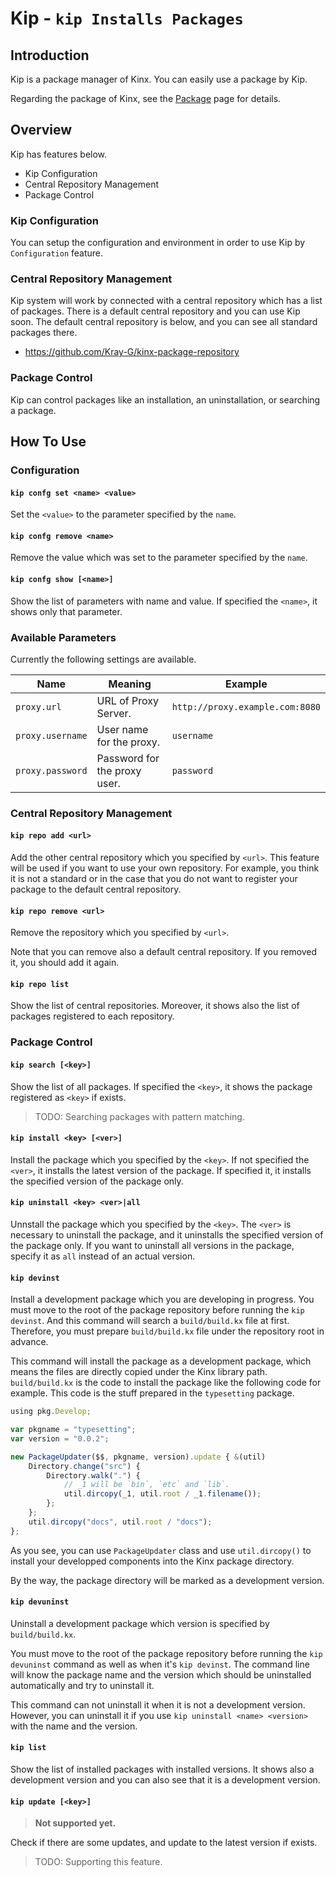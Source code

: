 # Kip - `kip Installs Packages`

## Introduction

Kip is a package manager of Kinx.
You can easily use a package by Kip.

Regarding the package of Kinx, see the [Package](Package.md) page for details.

## Overview

Kip has features below.

* Kip Configuration
* Central Repository Management
* Package Control

### Kip Configuration

You can setup the configuration and environment in order to use Kip by `Configuration` feature.

### Central Repository Management

Kip system will work by connected with a central repository which has a list of packages.
There is a default central repository and you can use Kip soon.
The default central repository is below, and you can see all standard packages there.

* https://github.com/Kray-G/kinx-package-repository

### Package Control

Kip can control packages like an installation, an uninstallation, or searching a package.

## How To Use

### Configuration

#### `kip confg set <name> <value>`

Set the `<value>` to the parameter specified by the `name`.

#### `kip confg remove <name>`

Remove the value which was set to the parameter specified by the `name`.

#### `kip confg show [<name>]`

Show the list of parameters with name and value.
If specified the `<name>`, it shows only that parameter.

### Available Parameters

Currently the following settings are available.

|       Name       |           Meaning            |             Example             |
| ---------------- | ---------------------------- | ------------------------------- |
| `proxy.url`      | URL of Proxy Server.         | `http://proxy.example.com:8080` |
| `proxy.username` | User name for the proxy.     | `username`                      |
| `proxy.password` | Password for the proxy user. | `password`                      |

### Central Repository Management

#### `kip repo add <url>`

Add the other central repository which you specified by `<url>`.
This feature will be used if you want to use your own repository.
For example, you think it is not a standard or in the case that you do not want to register your package to the default central repository.

#### `kip repo remove <url>`

Remove the repository which you specified by `<url>`.

Note that you can remove also a default central repository.
If you removed it, you should add it again.

#### `kip repo list`

Show the list of central repositories.
Moreover, it shows also the list of packages registered to each repository.

### Package Control

#### `kip search [<key>]`

Show the list of all packages.
If specified the `<key>`, it shows the package registered as `<key>` if exists.

> TODO: Searching packages with pattern matching.

#### `kip install <key> [<ver>]`

Install the package which you specified by the `<key>`.
If not specified the `<ver>`, it installs the latest version of the package.
If specified it, it installs the specified version of the package only.

#### `kip uninstall <key> <ver>|all`

Unnstall the package which you specified by the `<key>`.
The `<ver>` is necessary to uninstall the package, and it uninstalls the specified version of the package only.
If you want to uninstall all versions in the package, specify it as `all` instead of an actual version.

#### `kip devinst`

Install a development package which you are developing in progress.
You must move to the root of the package repository before running the `kip devinst`.
And this command will search a `build/build.kx` file at first.
Therefore, you must prepare `build/build.kx` file under the repository root in advance.

This command will install the package as a development package, which means the files are directly copied under the Kinx library path.
`build/build.kx` is the code to install the package like the following code for example.
This code is the stuff prepared in the `typesetting` package.

```javascript
using pkg.Develop;

var pkgname = "typesetting";
var version = "0.0.2";

new PackageUpdater($$, pkgname, version).update { &(util)
    Directory.change("src") {
        Directory.walk(".") {
            // _1 will be `bin`, `etc` and `lib`.
            util.dircopy(_1, util.root / _1.filename());
        };
    };
    util.dircopy("docs", util.root / "docs");
};
```

As you see, you can use `PackageUpdater` class and use `util.dircopy()` to install your developped components into the Kinx package directory.

By the way, the package directory will be marked as a development version.

#### `kip devuninst`

Uninstall a development package which version is specified by `build/build.kx`.

You must move to the root of the package repository before running the `kip devuninst` command as well as when it's `kip devinst`.
The command line will know the package name and the version which should be uninstalled automatically and try to uninstall it.

This command can not uninstall it when it is not a development version.
However, you can uninstall it if you use `kip uninstall <name> <version>` with the name and the version.

#### `kip list`

Show the list of installed packages with installed versions.
It shows also a development version and you can also see that it is a development version.

#### `kip update [<key>]`

> **Not supported yet.**

Check if there are some updates, and update to the latest version if exists.

> TODO: Supporting this feature.
